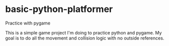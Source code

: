 # basic-python-platformer
Practice with pygame

This is a simple game project I'm doing to practice python and pygame.
My goal is to do all the movement and collision logic with no outside references.
